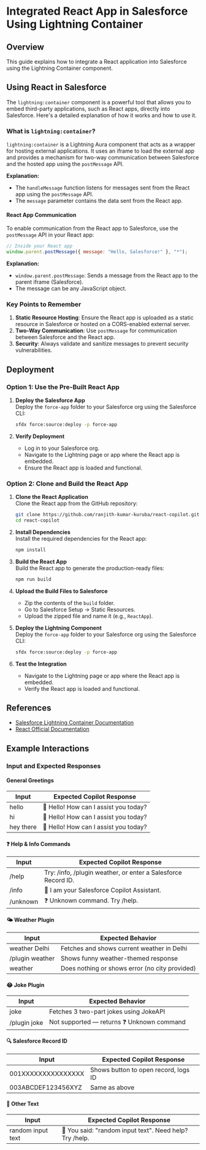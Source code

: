 # Integrated React App in Salesforce Using Lightning Container

## Overview
This guide explains how to integrate a React application into Salesforce using the Lightning Container component.

## Using React in Salesforce

The `lightning:container` component is a powerful tool that allows you to embed third-party applications, such as React apps, directly into Salesforce. Here's a detailed explanation of how it works and how to use it.

### What is `lightning:container`?

`lightning:container` is a Lightning Aura component that acts as a wrapper for hosting external applications. It uses an iframe to load the external app and provides a mechanism for two-way communication between Salesforce and the hosted app using the `postMessage` API.

**Explanation:**
- The `handleMessage` function listens for messages sent from the React app using the `postMessage` API.
- The `message` parameter contains the data sent from the React app.

#### React App Communication
To enable communication from the React app to Salesforce, use the `postMessage` API in your React app:
```javascript
// Inside your React app
window.parent.postMessage({ message: "Hello, Salesforce!" }, "*");
```
**Explanation:**
- `window.parent.postMessage`: Sends a message from the React app to the parent iframe (Salesforce).
- The message can be any JavaScript object.

### Key Points to Remember
1. **Static Resource Hosting**: Ensure the React app is uploaded as a static resource in Salesforce or hosted on a CORS-enabled external server.
2. **Two-Way Communication**: Use `postMessage` for communication between Salesforce and the React app.
3. **Security**: Always validate and sanitize messages to prevent security vulnerabilities.

## Deployment

### Option 1: Use the Pre-Built React App
1. **Deploy the Salesforce App**  
    Deploy the `force-app` folder to your Salesforce org using the Salesforce CLI:
    ```bash
    sfdx force:source:deploy -p force-app
    ```

2. **Verify Deployment**  
    - Log in to your Salesforce org.
    - Navigate to the Lightning page or app where the React app is embedded.
    - Ensure the React app is loaded and functional.

### Option 2: Clone and Build the React App
1. **Clone the React Application**  
    Clone the React app from the GitHub repository:
    ```bash
    git clone https://github.com/ranjith-kumar-kuruba/react-copilot.git
    cd react-copilot
    ```

2. **Install Dependencies**  
    Install the required dependencies for the React app:
    ```bash
    npm install
    ```

3. **Build the React App**  
    Build the React app to generate the production-ready files:
    ```bash
    npm run build
    ```

4. **Upload the Build Files to Salesforce**  
    - Zip the contents of the `build` folder.
    - Go to Salesforce Setup → Static Resources.
    - Upload the zipped file and name it (e.g., `ReactApp`).

5. **Deploy the Lightning Component**  
    Deploy the `force-app` folder to your Salesforce org using the Salesforce CLI:
    ```bash
    sfdx force:source:deploy -p force-app
    ```

6. **Test the Integration**  
    - Navigate to the Lightning page or app where the React app is embedded.
    - Verify the React app is loaded and functional.

## References
- [Salesforce Lightning Container Documentation](https://developer.salesforce.com/docs/component-library/bundle/lightning:container/documentation)
- [React Official Documentation](https://reactjs.org/docs/getting-started.html)

## Example Interactions

### Input and Expected Responses

#### General Greetings
| Input       | Expected Copilot Response                          |
|-------------|----------------------------------------------------|
| hello       | 👋 Hello! How can I assist you today?              |
| hi          | 👋 Hello! How can I assist you today?              |
| hey there   | 👋 Hello! How can I assist you today?              |

#### ❓ Help & Info Commands
| Input       | Expected Copilot Response                          |
|-------------|----------------------------------------------------|
| /help       | Try: /info, /plugin weather, or enter a Salesforce Record ID. |
| /info       | 🤖 I am your Salesforce Copilot Assistant.         |
| /unknown    | ❓ Unknown command. Try /help.                     |

#### 🌤️ Weather Plugin
| Input           | Expected Behavior                              |
|------------------|-----------------------------------------------|
| weather Delhi    | Fetches and shows current weather in Delhi    |
| /plugin weather  | Shows funny weather-themed response           |
| weather          | Does nothing or shows error (no city provided)|

#### 😂 Joke Plugin
| Input           | Expected Behavior                              |
|------------------|-----------------------------------------------|
| joke            | Fetches 3 two-part jokes using JokeAPI         |
| /plugin joke    | Not supported — returns ❓ Unknown command      |

#### 🔍 Salesforce Record ID
| Input                | Expected Copilot Response                 |
|-----------------------|-------------------------------------------|
| 001XXXXXXXXXXXXXXX    | Shows button to open record, logs ID      |
| 003ABCDEF123456XYZ    | Same as above                            |

#### 🧠 Other Text
| Input                | Expected Copilot Response                 |
|-----------------------|-------------------------------------------|
| random input text     | 🤖 You said: "random input text". Need help? Try /help. |